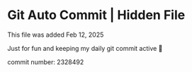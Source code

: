 # Git Auto Commit | Hidden File

This file was added Feb 12, 2025

Just for fun and keeping my daily git commit active 🤪

commit number: 2328492
